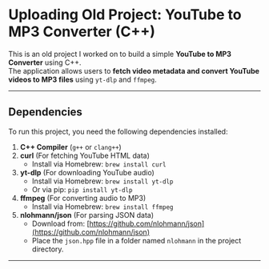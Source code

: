 # Uploading Old Project: YouTube to MP3 Converter (C++)

This is an old project I worked on to build a simple **YouTube to MP3 Converter** using C++.  
The application allows users to **fetch video metadata and convert YouTube videos to MP3 files** using `yt-dlp` and `ffmpeg`.

---

## Dependencies
To run this project, you need the following dependencies installed:

1. **C++ Compiler** (`g++` or `clang++`)
2. **curl** (For fetching YouTube HTML data)
   - Install via Homebrew: `brew install curl`
3. **yt-dlp** (For downloading YouTube audio)
   - Install via Homebrew: `brew install yt-dlp`
   - Or via pip: `pip install yt-dlp`
4. **ffmpeg** (For converting audio to MP3)
   - Install via Homebrew: `brew install ffmpeg`
5. **nlohmann/json** (For parsing JSON data)
   - Download from: [https://github.com/nlohmann/json](https://github.com/nlohmann/json)
   - Place the `json.hpp` file in a folder named `nlohmann` in the project directory.

---

